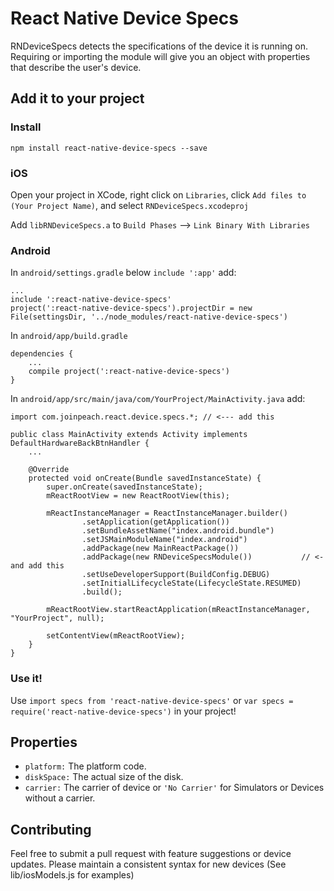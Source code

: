 # React Native Device Specs

RNDeviceSpecs detects the specifications of the device it is running on.  Requiring or importing the module will give you an object with properties that describe the user's device.

## Add it to your project
### Install
`npm install react-native-device-specs --save`
### iOS
Open your project in XCode, right click on `Libraries`, click `Add files to (Your Project Name)`, and select `RNDeviceSpecs.xcodeproj`

Add `libRNDeviceSpecs.a` to `Build Phases` --> `Link Binary With Libraries`
### Android
In `android/settings.gradle`
below `include ':app'`
add:
```
...
include ':react-native-device-specs'
project(':react-native-device-specs').projectDir = new File(settingsDir, '../node_modules/react-native-device-specs')
```

In `android/app/build.gradle`
```
dependencies {
    ...
    compile project(':react-native-device-specs')
}
```

In `android/app/src/main/java/com/YourProject/MainActivity.java`
add:
```
import com.joinpeach.react.device.specs.*; // <--- add this

public class MainActivity extends Activity implements DefaultHardwareBackBtnHandler {
    ...

    @Override
    protected void onCreate(Bundle savedInstanceState) {
        super.onCreate(savedInstanceState);
        mReactRootView = new ReactRootView(this);

        mReactInstanceManager = ReactInstanceManager.builder()
                .setApplication(getApplication())
                .setBundleAssetName("index.android.bundle")
                .setJSMainModuleName("index.android")
                .addPackage(new MainReactPackage())
                .addPackage(new RNDeviceSpecsModule())           // <- and add this
                .setUseDeveloperSupport(BuildConfig.DEBUG)
                .setInitialLifecycleState(LifecycleState.RESUMED)
                .build();

        mReactRootView.startReactApplication(mReactInstanceManager, "YourProject", null);

        setContentView(mReactRootView);
    }   
}
```
### Use it!
Use `import specs from 'react-native-device-specs'` or `var specs = require('react-native-device-specs')` in your project!

## Properties
- `platform:` The platform code.
- `diskSpace:` The actual size of the disk.
- `carrier:` The carrier of device or `'No Carrier'` for Simulators or Devices without a carrier.


## Contributing
Feel free to submit a pull request with feature suggestions or device updates.  Please maintain a consistent syntax for new devices (See lib/iosModels.js for examples)
